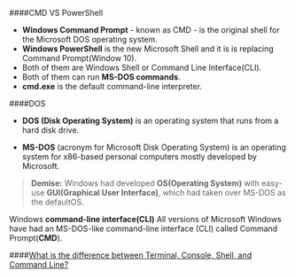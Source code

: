 ####CMD VS PowerShell
* **Windows Command Prompt** - known as CMD - is the original shell for the Microsoft DOS operating system.
* **Windows PowerShell** is the new Microsoft Shell and it is is replacing Command Prompt(Window 10).
* Both of them are Windows Shell or Command Line Interface(CLI).
* Both of them can run **MS-DOS commands**.
* **cmd.exe** is the default command-line interpreter.


####DOS
* **DOS (Disk Operating System)** is an operating system that runs from a hard disk drive. 


* **MS-DOS** (acronym for Microsoft Disk Operating System) is an operating system for x86-based personal computers mostly developed by Microsoft.


>**Demise:**
Windows had developed **OS(Operating System)** with easy-use **GUI(Graphical User Interface)**, which had taken over MS-DOS as the defaultOS.


Windows **command-line interface(CLI)**
All versions of Microsoft Windows have had an MS-DOS-like command-line interface (CLI) called Command Prompt(**CMD**). 


####[What is the difference between Terminal, Console, Shell, and Command Line?](https://askubuntu.com/questions/506510/what-is-the-difference-between-terminal-console-shell-and-command-line)

